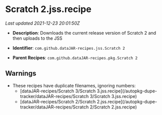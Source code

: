 # Scratch 2.jss.recipe

_Last updated 2021-12-23 20:01:50Z_

- **Description**: Downloads the current release version of Scratch 2 and then uploads to the JSS

- **Identifier**: `com.github.dataJAR-recipes.jss.Scratch 2`

- **Parent Recipes**: `com.github.dataJAR-recipes.pkg.Scratch 2`


## Warnings

- These recipes have duplicate filenames, ignoring numbers:
    - [dataJAR-recipes/Scratch 3/Scratch 3.jss.recipe](/autopkg-dupe-tracker/dataJAR-recipes/Scratch 3/Scratch 3.jss.recipe)
    - [dataJAR-recipes/Scratch 2/Scratch 2.jss.recipe](/autopkg-dupe-tracker/dataJAR-recipes/Scratch 2/Scratch 2.jss.recipe)